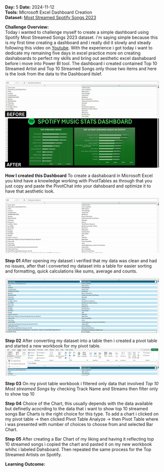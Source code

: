 **Day:** 5 
**Date:** 2024-11-12  
**Tools:** MIcrosoft Excel Dashboard Creation  
**Dataset:** [Most Streamed Spotify Songs 2023](https://www.kaggle.com/datasets/nelgiriyewithana/top-spotify-songs-2023)

**Challenge Overview:**  
Today i wanted to challenge myself to create a simple dashboard using Spotify Most Streamed Songs 2023 dataset. i'm saying simple because this is my first time creating a dashboard and i really did it slowly and steady following this video on [Youtube](https://www.youtube.com/watch?v=MTlQvyNQ3PM). With the experience i got today i want to dedicate my remaining five days in excel practice more on creating dashaboards to perfect my skills and bring out aesthetic excel dashaboard before i move into Power BI tool.
The dashboard i created contained Top 10 Streamed Artist and Top 10 Streamed Songs only those two items and here is the look from the data to the Dashboard itslef.

![Before and After](https://github.com/ShafiiRJuma/30-Days-Challenge-Data-Analysis/blob/main/DayFiveScreenshots/BEFORE%20(1).jpg)

**How I created this Dashboard**
To create a dashaboard in Microsoft Excel you kind have a knowledge working with PivotTables as through that you just copy and paste the PivotChat into your dahsboard and optimize it to have that aesthetic look.

![dataset](https://github.com/ShafiiRJuma/30-Days-Challenge-Data-Analysis/blob/main/DayFiveScreenshots/SPRaw.jpg)

**Step 01**
After opening my dataset i verified that my data was clean and had no issues, after that i converted my dataset into a table for easier sorting and formatting, quick calculations like sums, average and counts.

![table](https://github.com/ShafiiRJuma/30-Days-Challenge-Data-Analysis/blob/main/DayFiveScreenshots/SPTable.jpg)

**Step 02**
After converting my dataset into a table then i created a pivot table and started a new workbook for my pivot table.
![pivot table](https://github.com/ShafiiRJuma/30-Days-Challenge-Data-Analysis/blob/main/DayFiveScreenshots/SPPivotTable.jpg)

**Step 03**
On my pivot table workbook i filtered only data that involved *Top 10 Most streamed Songs* by checking Track Name and Streams then filter only to show top 10

**Step 04**
Choice of the Chart, this usually depends with the data available but definetly acocrding to the data that i want to show top 10 streamed songs Bar Charts is the right choice for this type. To add a chart i clicked on my pivot table -> then clicked Pivot Table Analyze -> then Pivot Table where i was presented with number of choices to choose from and selected Bar Chart.

**Step 05**
After creating a Bar Chart of my liking and having it reflecting top 10 streamed songs i copied the chart and pasted it on my new workbook whihc i labeled Dahsboard. Then repeated the same process for the Top Streamed Artists on Spotify.

**Learning Outcome:**  


